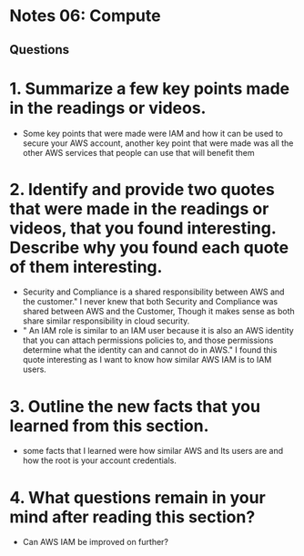 # Notes 06: Compute 
## Questions
# 1. Summarize a few key points made in the readings or videos.
* Some key points that were made were IAM and how it can be used to secure your AWS account, another key point that were made was all the other AWS services that people can use that will benefit them
# 2. Identify and provide two quotes that were made in the readings or videos, that you found interesting. Describe why you found each quote of them interesting.
* Security and Compliance is a shared responsibility between AWS and the customer." I never knew that both Security and Compliance was shared between AWS and the Customer, Though it makes sense as both share similar responsibility in cloud security.
* " An IAM role is similar to an IAM user because it is also an AWS identity that you can attach permissions policies to, and those permissions determine what the identity can and cannot do in AWS." I found this quote interesting as I want to know how similar AWS IAM is to IAM users.
# 3. Outline the new facts that you learned from this section.
* some facts that I learned were how similar AWS and Its users are and how the root is your account credentials. 
# 4. What questions remain in your mind after reading this section?
* Can AWS IAM be improved on further?
